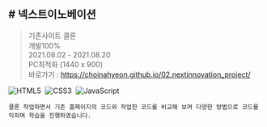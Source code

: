 <h2>#&#32;넥스트이노베이션&#32;</h2>

> 기존사이트 클론 <br>
> 개발100% <br>
> 2021.08.02 - 2021.08.20 <br>
> PC최적화 (1440 x 900) <br>
> 바로가기 : https://choinahyeon.github.io/02.nextinnovation_project/
<p>
  <img alt="HTML5" src ="https://img.shields.io/badge/HTML5-E34F26.svg?&style=for-the-badge&logo=HTML5&logoColor=white"/>&nbsp
  <img alt="CSS3" src ="https://img.shields.io/badge/CSS3-1572B6.svg?&style=for-the-badge&logo=CSS3&logoColor=white"/>&nbsp
  <img alt="JavaScript" src ="https://img.shields.io/badge/JavaScript-F7DF1E.svg?&style=for-the-badge&logo=JavaScript&logoColor=white"/>&nbsp
</p>

```
클론 작업하면서 기존 홈페이지의 코드와 작업한 코드를 비교해 보며 다양한 방법으로 코드를 익히며 학습을 진행하였습니다.
```
